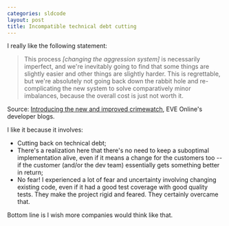 ```yaml
---
categories: sldcode
layout: post
title: Incompatible technical debt cutting
---
```


I really like the following statement:

> This process *\[changing the aggression system\]* is necessarily imperfect, and we're inevitably going to find that some things are slightly easier and other things are slightly harder. This is regrettable, but we're absolutely not going back down the rabbit hole and re-complicating the new system to solve comparatively minor imbalances, because the overall cost is just not worth it.

Source: [Introducing the new and improved crimewatch](http://community.eveonline.com/devblog.asp?a=blog&nbid=73443), EVE Online's developer blogs.

I like it because it involves:

- Cutting back on technical debt;
- There's a realization here that there's no need to keep a suboptimal implementation alive, even if it means a change for the customers too -- if the customer (and/or the dev team) essentially gets something better in return;
- No fear! I experienced a lot of fear and uncertainty involving changing existing code, even if it had a good test coverage with good quality tests. They make the project rigid and feared. They certainly overcame that.

Bottom line is I wish more companies would think like that.
